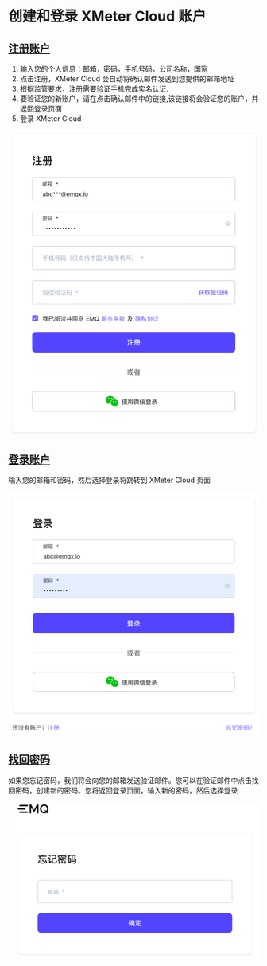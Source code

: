 # 创建和登录 XMeter Cloud 账户

## [注册账户](https://www.emqx.com/zh/signup?continue=https://www.emqx.com/zh/products/xmeter)

1. 输入您的个人信息：邮箱，密码，手机号码，公司名称，国家
2. 点击注册，XMeter Cloud 会自动将确认邮件发送到您提供的邮箱地址
3. 根据监管要求，注册需要验证手机完成实名认证.
4. 要验证您的新账户，请在点击确认邮件中的链接,该链接将会验证您的账户，并返回登录页面
5. 登录 XMeter Cloud

![signup](./assets/signup.png)



## [登录账户](https://www.emqx.com/zh/signin?continue=https://www.emqx.com/cn/cloud)

输入您的邮箱和密码，然后选择登录将跳转到 XMeter Cloud 页面

![login](./assets/login.png)



## [找回密码](https://www.emqx.com/zh/forgot-password?continue=https://www.emqx.com/cn/cloud)

如果您忘记密码，我们将会向您的邮箱发送验证邮件。您可以在验证邮件中点击找回密码，创建新的密码。您将返回登录页面，输入新的密码，然后选择登录

![forgot](./assets/forgot.png)
